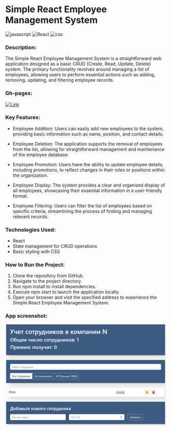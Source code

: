 # Simple React Employee Management System

![javascript](https://img.shields.io/badge/JavaScript-F7DF1E.svg?style=flat&logo=javascript&logoColor=black)
![React](https://img.shields.io/badge/React-61DAFB.svg?style=flat&logo=react&logoColor=white)
![css](https://img.shields.io/badge/CSS3-1572B6.svg?style=flat&logo=css3&logoColor=white)

### Description:

The Simple React Employee Management System is a straightforward web application designed as a basic CRUD (Create, Read, Update, Delete) system. The primary functionality revolves around managing a list of employees, allowing users to perform essential actions such as adding, removing, updating, and filtering employee records.

### Gh-pages:

[![Link](https://img.shields.io/badge/Link-%20Employee_app-blue?style=flat&logo=link&logoColor=white)](https://atorami.github.io/employee_app/)

### Key Features:

- Employee Addition: Users can easily add new employees to the system, providing basic information such as name, position, and contact details.

- Employee Deletion: The application supports the removal of employees from the list, allowing for straightforward management and maintenance of the employee database.

- Employee Promotion: Users have the ability to update employee details, including promotions, to reflect changes in their roles or positions within the organization.

- Employee Display: The system provides a clear and organized display of all employees, showcasing their essential information in a user-friendly format.

- Employee Filtering: Users can filter the list of employees based on specific criteria, streamlining the process of finding and managing relevant records.

### Technologies Used:

- React
- State management for CRUD operations
- Basic styling with CSS

### How to Run the Project:

1. Clone the repository from GitHub.
1. Navigate to the project directory.
1. Run npm install to install dependencies.
1. Execute npm start to launch the application locally.
1. Open your browser and visit the specified address to experience the Simple React Employee Management System.

### App screenshot:

![App Screenshot](employee-app.png)
